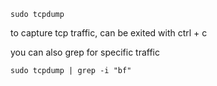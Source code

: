 ```
sudo tcpdump
```
to capture tcp traffic, can be exited with ctrl + c

you can also grep for specific traffic
```
sudo tcpdump | grep -i "bf"
```
